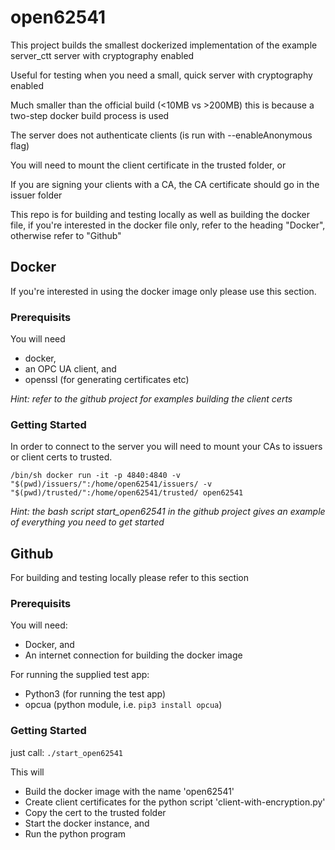 # open62541

This project builds the smallest dockerized implementation of the example server_ctt server with cryptography enabled

Useful for testing when you need a small, quick server with cryptography enabled

Much smaller than the official build (<10MB vs >200MB) this is because a two-step docker build process is used

The server does not authenticate clients (is run with --enableAnonymous flag)

You will need to mount the client certificate in the trusted folder, or 

If you are signing your clients with a CA, the CA certificate should go in the issuer folder

This repo is for building and testing locally as well as building the docker file, if you're interested in the docker file only, refer to the heading "Docker", otherwise refer to "Github"

## Docker
If you're interested in using the docker image only please use this section.

### Prerequisits 
You will need 
- docker,
- an OPC UA client, and 
- openssl (for generating certificates etc)

*Hint: refer to the github project for examples building the client certs*

### Getting Started
In order to connect to the server you will need to mount your CAs to issuers or client certs to trusted.

`/bin/sh
docker run -it -p 4840:4840 -v "$(pwd)/issuers/":/home/open62541/issuers/ -v "$(pwd)/trusted/":/home/open62541/trusted/ open62541
`

*Hint: the bash script start_open62541 in the github project gives an example of everything you need to get started*

## Github
For building and testing locally please refer to this section

### Prerequisits
You will need:
- Docker, and
- An internet connection for building the docker image

For running the supplied test app:
- Python3 (for running the test app)
- opcua (python module, i.e. `pip3 install opcua`)

### Getting Started
just call:
`
./start_open62541
`

This will
- Build the docker image with the name 'open62541'
- Create client certificates for the python script 'client-with-encryption.py'
- Copy the cert to the trusted folder
- Start the docker instance, and
- Run the python program
